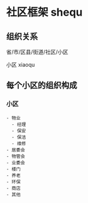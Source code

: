 # 社区框架 shequ

## 组织关系

省/市/区县/街道/社区/小区

小区 xiaoqu 

## 每个小区的组织构成

### 小区
    - 物业
      - 经理
      - 保安
      - 保洁
      - 维修
    - 居委会
    - 物管会
    - 业委会
    - 楼门
    - 养老
    - 环保
    - 商店
    - 其他